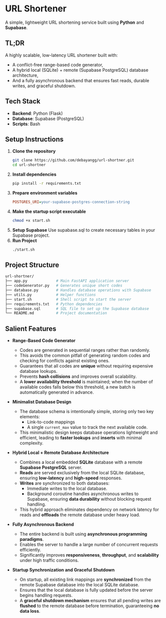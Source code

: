 # URL Shortener

A simple, lightweight URL shortening service built using **Python** and **Supabase**.

## TL;DR

A highly scalable, low-latency URL shortener built with:
- A conflict-free range-based code generator,
- A hybrid local (SQLite) + remote (Supabase PostgreSQL) database architecture,
- And a fully asynchronous backend that ensures fast reads, durable writes, and graceful shutdown.

## Tech Stack
- **Backend**: Python (Flask)
- **Database**: Supabase (PostgreSQL)
- **Scripts**: Bash

## Setup Instructions

1. **Clone the repository**
   ```bash
   git clone https://github.com/debayangg/url-shortner.git
   cd url-shortner
   ```
2. **Install dependencies**
   ```bash
   pip install -r requirements.txt
   ```
3. **Prepare environment variables**
   ```ini
   POSTGRES_URI=your-supabase-postgres-connection-string
   ```
4. **Make the startup script executable**
   ```bash
   chmod +x start.sh
   ```
5. **Setup Supabase**
   Use supabase.sql to create necessary tables in your Supabase project.
6. **Run Project**
   ```bash
   ./start.sh
   ```

## Project Structure

```bash
url-shortner/
├── app.py             # Main FastAPI application server
├── codeGenerator.py   # Generates unique short codes
├── database.py        # Handles database operations with Supabase
├── utils.py           # Helper functions
├── start.sh           # Shell script to start the server
├── requirements.txt   # Python dependencies
├── supabase.sql       # SQL file to set up the Supabase database
└── README.md          # Project documentation
```

## Salient Features

- **Range-Based Code Generator**
  - Codes are generated in sequential ranges rather than randomly.
  - This avoids the common pitfall of generating random codes and checking for conflicts against existing ones.
  - Guarantees that all codes are **unique** without requiring expensive database lookups.
  - Prevents **hash collisions** and improves overall scalability.
  - A **lower availability threshold** is maintained; when the number of available codes falls below this threshold, a new batch is automatically generated in advance.

- **Minimalist Database Design**
  - The database schema is intentionally simple, storing only two key elements:
    - Link-to-code mappings
    - A single `current_max` value to track the next available code.
  - This minimalistic design keeps database operations lightweight and efficient, leading to **faster lookups** and **inserts** with minimal complexity.

- **Hybrid Local + Remote Database Architecture**
  - Combines a local embedded **SQLite** database with a remote **Supabase PostgreSQL** server.
  - **Reads** are served exclusively from the local SQLite database, ensuring **low-latency** and **high-speed** responses.
  - **Writes** are synchronized to both databases:
    - Immediate writes to the local database.
    - Background coroutine handles asynchronous writes to Supabase, ensuring **data durability** without blocking request handling.
  - This hybrid approach eliminates dependency on network latency for reads and **offloads** the remote database under heavy load.

- **Fully Asynchronous Backend**
  - The entire backend is built using **asynchronous programming paradigms**.
  - Enables the server to handle a large number of concurrent requests efficiently.
  - Significantly improves **responsiveness**, **throughput**, and **scalability** under high traffic conditions.

- **Startup Synchronization and Graceful Shutdown**
  - On startup, all existing link mappings are **synchronized** from the remote Supabase database into the local SQLite database.
  - Ensures that the local database is fully updated before the server begins handling requests.
  - A **graceful shutdown mechanism** ensures that all pending writes are **flushed** to the remote database before termination, guaranteeing **no data loss**.
